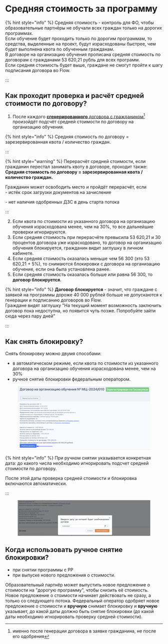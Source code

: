 # Средняя стоимость за программу

{% hint style="info" %}
Средняя стоимость - контроль для ФО, чтобы образовательные партнёры не обучали  всех граждан только на дорогих программах. \
Если обучение будет проходить только по дорогим программам,  то средства, выделенные на проект, будут израсходованы быстрее, чем будет выполнена квота по обученным гражданам. \
В договоре на организацию обучения прописана средняя стоимость по договорам с гражданами 53 620,21 рубль для всех программ.  \
Если средняя стоимость будет выше, граждане не смогут пройти к шагу подписания договора во Flow.

:::

## Как проходит проверка и расчёт средней стоимости по договору?

1. После каждого [**сгенерированного** договора с гражданином](#user-content-fn-1)[^1] произойдёт подсчёт средней стоимости по договору на организацию обучения.

{% hint style="info" %}
Средняя стоимость по договору = зарезервированная квота / количество граждан.

:::

{% hint style="warning" %}
Перерасчёт средней стоимости, если гражданин перестал занимать квоту в договоре, проходит также: **Средняя стоимость по договору = зарезервированная квота / количество граждан.**

Гражданин может освободить место и пройдёт перерасчёт, если\
\- истёк срок загрузки документов на зачисление

\- нет наличия одобренных ДЗС в день старта потока

:::

2. Если квота по стоимости из указанного договора на организацию обучения израсходована менее, чем на 30%, то все дальнейшие проверки игнорируются.&#x20;
3. Если средняя стоимость при перерасчёте превысила 53 620,21 и 30 процентов договора уже израсходовано,  то договор на организацию обучения блокируется, гражданин видит заглушку в личном кабинете.
4. Если средняя стоимость оказалась меньше чем 56 300 (это 53 620,21 + 5%), то снимаются блокировки с  договора на организацию обучение, если она была установлена ранее.
5. Если средняя стоимость оказалась больше или равна 56 300, то **договор блокируется**.

{% hint style="info" %}
**Договор блокируется**  - значит, что граждане с заявкой на программы дороже 40 000 рублей больше не допускаются к генерации и подписанию договоров во Flow. \
Граждане видят заглушку "На текущий момент возможность заключить договор пока недоступна, но появится чуть позже. Попробуйте зайти сюда через пару дней"

:::

## Как снять блокировку?

Снять блокировку можно двумя способами:&#x20;

* в автоматическом режиме, если квота по стоимости из указанного договора на организацию обучения израсходована менее, чем на 30%
* ручное снятие блокировки федеральным оператором.&#x20;

<figure><img src="../.gitbook/assets/image (17).png" alt=""><figcaption></figcaption></figure>

{% hint style="info" %}
При ручном снятии указывается конкретная дата: до какого числа необходимо игнорировать подсчет средней стоимости по договору.&#x20;

После этой даты проверка средней стоимости и блокировка включаются автоматически.

:::

<figure><img src="../.gitbook/assets/image (18).png" alt=""><figcaption></figcaption></figure>

## Когда использовать ручное снятие блокировки?

* при снятии программы с РР
* при выпуске нового предложения о стоимости.

Образовательный партнёр может выпустить новое предложение о стоимости на "дорогую программу", чтобы снизить её стоимость. \
Новое предложение о стоимости начинает действовать не сразу, а только со следующего потока. Федеральный оператор одобряет новое предложение о стоимости и **вручную** снимает блокировку и **вручную** указывает, до какой даты должно быть снятие блокировки (до какой даты необходимо игнорировать проверку средней стоимости).

[^1]: именно после генерации договора в заявке гражданина, не после его одобрения
